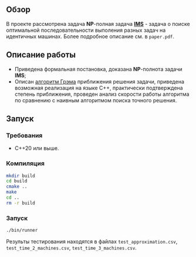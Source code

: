 ## Обзор
В проекте рассмотрена задача **NP**-полная задача [**IMS**](https://en.wikipedia.org/wiki/Identical-machines_scheduling) - задача о поиске оптимальной последовательности выполения разных задач на идентичных машинах. Более подробное описание см. в `paper.pdf`.

## Описание работы
 - Приведена формальная постановка, доказана **NP**-полнота задачи **IMS**;
 - Описан [алгоритм Грэма](https://mathweb.ucsd.edu/~ronspubs/69_02_multiprocessing.pdf) приближения решения задачи, приведена возможная реализация на языке C++, практически подтверждена степень приближения, проведен анализ скорости работы алгоритма по сравнению с наивным алгоритмом поиска точного решения.

## Запуск
### Требования
- C++20 или выше.

### Компиляция
```bash
mkdir build
cd build
cmake ..
make
cd ..
rm -r build
```
### Запуск
```bash
./bin/runner
```
Результы тестирования находятся в файлах `test_approximation.csv`, `test_time_2_machines.csv`, `test_time_3_machines.csv`.

